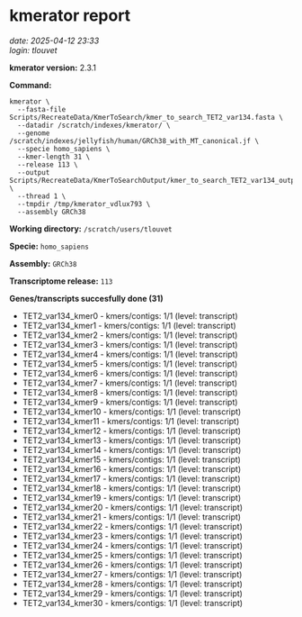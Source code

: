 # kmerator report
*date: 2025-04-12 23:33*  
*login: tlouvet*

**kmerator version:** 2.3.1

**Command:**

```
kmerator \
  --fasta-file Scripts/RecreateData/KmerToSearch/kmer_to_search_TET2_var134.fasta \
  --datadir /scratch/indexes/kmerator/ \
  --genome /scratch/indexes/jellyfish/human/GRCh38_with_MT_canonical.jf \
  --specie homo_sapiens \
  --kmer-length 31 \
  --release 113 \
  --output Scripts/RecreateData/KmerToSearchOutput/kmer_to_search_TET2_var134_output \
  --thread 1 \
  --tmpdir /tmp/kmerator_vdlux793 \
  --assembly GRCh38
```

**Working directory:** `/scratch/users/tlouvet`

**Specie:** `homo_sapiens`

**Assembly:** `GRCh38`

**Transcriptome release:** `113`

**Genes/transcripts succesfully done (31)**

- TET2_var134_kmer0 - kmers/contigs: 1/1 (level: transcript)
- TET2_var134_kmer1 - kmers/contigs: 1/1 (level: transcript)
- TET2_var134_kmer2 - kmers/contigs: 1/1 (level: transcript)
- TET2_var134_kmer3 - kmers/contigs: 1/1 (level: transcript)
- TET2_var134_kmer4 - kmers/contigs: 1/1 (level: transcript)
- TET2_var134_kmer5 - kmers/contigs: 1/1 (level: transcript)
- TET2_var134_kmer6 - kmers/contigs: 1/1 (level: transcript)
- TET2_var134_kmer7 - kmers/contigs: 1/1 (level: transcript)
- TET2_var134_kmer8 - kmers/contigs: 1/1 (level: transcript)
- TET2_var134_kmer9 - kmers/contigs: 1/1 (level: transcript)
- TET2_var134_kmer10 - kmers/contigs: 1/1 (level: transcript)
- TET2_var134_kmer11 - kmers/contigs: 1/1 (level: transcript)
- TET2_var134_kmer12 - kmers/contigs: 1/1 (level: transcript)
- TET2_var134_kmer13 - kmers/contigs: 1/1 (level: transcript)
- TET2_var134_kmer14 - kmers/contigs: 1/1 (level: transcript)
- TET2_var134_kmer15 - kmers/contigs: 1/1 (level: transcript)
- TET2_var134_kmer16 - kmers/contigs: 1/1 (level: transcript)
- TET2_var134_kmer17 - kmers/contigs: 1/1 (level: transcript)
- TET2_var134_kmer18 - kmers/contigs: 1/1 (level: transcript)
- TET2_var134_kmer19 - kmers/contigs: 1/1 (level: transcript)
- TET2_var134_kmer20 - kmers/contigs: 1/1 (level: transcript)
- TET2_var134_kmer21 - kmers/contigs: 1/1 (level: transcript)
- TET2_var134_kmer22 - kmers/contigs: 1/1 (level: transcript)
- TET2_var134_kmer23 - kmers/contigs: 1/1 (level: transcript)
- TET2_var134_kmer24 - kmers/contigs: 1/1 (level: transcript)
- TET2_var134_kmer25 - kmers/contigs: 1/1 (level: transcript)
- TET2_var134_kmer26 - kmers/contigs: 1/1 (level: transcript)
- TET2_var134_kmer27 - kmers/contigs: 1/1 (level: transcript)
- TET2_var134_kmer28 - kmers/contigs: 1/1 (level: transcript)
- TET2_var134_kmer29 - kmers/contigs: 1/1 (level: transcript)
- TET2_var134_kmer30 - kmers/contigs: 1/1 (level: transcript)
